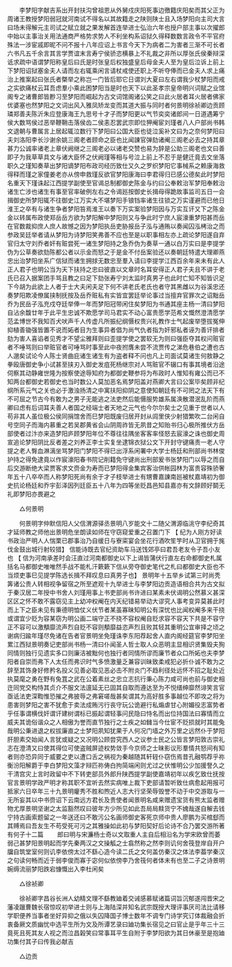 <!-- { "loadSidebar": true } -->
　　李梦阳字献吉系出开封扶沟曾祖恩从外舅戍庆阳死事边徼籍庆阳矣而其父正为周诸王教授梦阳弱冠就河南试不得名以其故籍走之陕则陕士且入场梦阳向主司大言曰场未得解元主司试之赋立就之果发解首连举进士弘治六年也授户部主事以次擢郎中始以主事治关用法通商严格势求势人不利坐构系诏狱久得释数数言政令不平官府殊法一涉宦戚即昵不问不报十八年应诏上书言今天下为病者二为害者三渐不可长者六书凡五千余言其言学贾谊末言寿宁侯骄恣横暴上不礼裁之非所以厚张氏侯秦辩深诋求疏中语谓梦阳称皇后曰氏是时张皇后权独盛皇后母金夫人至为皇后泣诉上前上下梦阳诏狱塞金夫人请而左右辄乘闲言请杖戒使还职上不听夺俸而已金夫人求上痛治上推案起曰张氏者槩举之称岂一门皆后耶它日谓刘大夏曰左右谓我少杖梦阳而戒之实欲痛杖云耳吾虑羣小乘此困梦阳当是时也天下以此圣孝宗皇帝明兴词赋之业馆阁专之诸曹郎皆尠习至梦阳而崛起为古文词馆阁诸公笑之曰此火居者耳火居者佛家优婆塞也然梦阳之文词出风入雅凤矫龙变而其道大振与同时者何景明徐祯卿边贡顾璘郑善夫陈沂朱应登康海王九思号十才子而梦阳更以气节奕奕诸郎间一日道遇筹宁侯大数骂侯过恶举鞭鞘击落侯齿二侯恚忍罢武宗即位狎阉宦刘瑾者八人户部尚书韩文退朝与曹属言上居起辄泣数行下梦阳曰公国大臣也徒泣奚补文曰为之奈何梦阳曰夫刘洛阳李长沙谢余姚三阁老者顾命之臣也比闻諌官弹劾诸阉三阁老必去之持其章甚力公诚率诸老上章伏阙继之三阁老必以诸老交赞也易为辞是公助三阁老也文曰善即子为我草草具文与诸大臣怀之伏阙瑾等相与号泣上前上不忍于是健迁竟去文坐落职久之瑾知奏草出梦阳谪梦阳布政司经历致仕又久之罗织梦阳它事械系之赖康海救得释而瑾之家僮姜老亦从傍申救瑾反欲官梦阳康海曰李君得归已感公德矣此时梦阳名重天下瑾诛起江西提学副使至官谒总制都御史陈金与约曰公奉敕治军梦阳奉敕治诸生亡涉也诸生有事至官率破例左右之令谒廵按御史长揖母得跪故事监司五日一会揖御史所梦阳辄不往御史江万实大不堪梦阳手锒铛率诸生往锁之万实谨避而已他日淮王之卒有与诸生争者梦阳笞焉淮王以奏下万实案验梦阳因与万实互讦又下之陈金金以转属布政使郑岳岳方欲为梦阳解中梦阳则又与争此时宁庶人宸濠重梦阳甚而岳在官数裁抑庶人庶人故憾之因为梦阳执岳吏胁报岳子泓与通贿以奏闻囚泓栲治之而参政吴廷举者请从梦阳为诗梦阳笑弗善不应也至是以职事相左亦上疏论梦阳遂自弃官归太守刘乔者奸有赃尝死一诸生梦阳持之急乔伪为奏草一通以白万实曰是李提学伪为公草奏欲劾陈都公者以示金而怒之于是金不付岳案验还以奏朝廷特遣大理卿燕忠出治梦阳坐系广信狱而诸生拥捄无数忠至羣入请曰李提学江西百余年来未有此人正人君子也明公当为天下扶持之忠曰彼直以文章时名耳安得正人君子夫且不讲于老氏已召入据案团手骂且教之曰足下劾张寿宁刘太监时真男子也此时亡知不知皆识足下今胡为此欲上人者于士大夫闲夫足下何不讲老氏老氏也者守其黑雌以为谷溪忠还奏梦阳欺凌僚属挟制抚按及岳乔赃私有实皆宜罢廷举论事过当擅弃官罪次之诏黜岳乔为民岳子泓充戍夺廷举俸一年而梦阳冠带闲住矣梦阳为书通其座主杨一清曰梦阳自沾余馥廿年于此平生忠诚不欺愿学司马君实不动心富贵愿学范希文慨然澄清愿学范孟博世不我知百犬吠声千人传虚凡所振纪纲慑权贵兴礼教作士气起废举堕拔冤伸抑植善锄强皆置不说而妬者目为生事异者倡为尚气仇者指为奸邪私者诬为善讦排者劾为害人喜谄者见秀才不望尘雅拜则曰歪提学使之罢软无为则曰强臣夺其权问赃官者不唾骂则曰举赃官者可唾骂时事至此中夜拊膺未尝不流贾传之涕危巷伯之遭也古人邈矣试论今人陈士贤曲庇诸生诸生有为盗者释不问也凡上司面试莫诸生何敖静之拳殴唐御史争小试甚至挟刃入御史发疽死杨继宗对人骂赃官不辍口有事其境者沿途伺察其动静雍世隆为按察使途辱知府为都御史鞭参将为布政时人惟知有雍公而已不知两台都御史若御史也当时数公人莫加恶名焉梦阳盖对燕卿大言曰公案毕矣顾非纪纲所系元气之关也必于激浊扬清之中寓扶阳抑阴之意使知朝廷有不可罔之法天下有不可屈之节古今有敢为之男子无能逃之法吏然后能慑服势雄系属涣散潜泯乱阶而燕卿曰虑有后词耳夫善人者国之经端士者天地之元气也今尔尔矣士之见重于世者以人苟非其人虽位极公侯同捐馆舍而巳梦阳既废归居开封从闾里侠少射猎繁吹二台闲自号空同子而海内慕重之若吴郡黄省会山阴周祚皆无夙昔之知贻书归心极所推伏方岳部使者过汴亦来造梦阳庐顾梦阳年位不尊往往隅坐客客率怪怒去宸濠之诛也御史周宣追论梦阳阴比反者差之刘养正李士实复坐逮锦衣狱公文下开封守键痛责一老人守提之老人臀血淋漓坐骂梦阳门梦阳不得巳出浮系闲署中大学士杨廷和刑部尚书林俊护持之得免逮竟以作宸濠阳春书院记削籍免守键尚出刑部爰书张梦阳门以辱之而自后交游断绝大梁贾客求文赍金为寿而已梦阳得金集宾客治供帐园林为富贵容殊骄奢年五十八卒卒而人称梦阳死尚有余于才子枝举进士有甥曹嘉諌南廵被杖嘉靖初为御史抗论杨廷和乔宇彭泽因列廷臣五十八年为四等坐贬昌邑知县嘉亦有文辞顾好鬬无礼即梦阳亦畏避之 

　　△何景明 

　　何景明字仲默信阳人父信渭源驿丞景明八岁能文十二随父渭源临洮守李纪奇其才延师教之师他出景明危坐朗读如师在守窃窥爱重之召置门下 【 纪为人刚方好读书政治严明人人惴栗已郡事治乃自缓日与寮寀宴会坐花行酒吹笙竽时从卫官拥于旄伐金鼓出城行射较猎】 信能诗既去官纪资助车马送饯郊亭曰君吾老友令子吾小友也 【 信为河南承差时会汪直过河南都御史以下上谒皆蒲伏行直左右命都御史札属括名马都御史唯唯然手战不能札汗簌簌下信从旁夺御史笔代之札曰都御史大臣也不当烦吏事巳见提学陈选长揖不拜叹息曰真男子也】 景明年十五举乡试第三时尚秃筭诸公贵人转相视争留宿之所至遮观十九举进士与李梦阳边贡造语相合共为古文拟于秦汉居二年授中书舍人刘瑾用事上书吏部尚书许进曰某素未伏谒明公然慕义甚深区区之怀不敢不露窃见主上幼冲权阉在内天纪错易举动大谬究人事考变异莫甚此时而上下之臣未见有秉德明恤仗义伏节者某虽寡昧知明公有深忧也比闻权阉多来干挠或谓宜少贬为容某窃为明公画二端守正不挠不容权阉自贬求容不容天下共是不容守正不容可以激頺靡流声烈自贬不容则頺靡益恣声烈且败其轻其重明公宜审择之顷之谢病归踰年瑾尽免诸在告者官景明坐免瑾诛李东阳荐起舍人直内阁经筵官李梦阳坐累江西狱景明奏记吏部尚书杨一清曰仆闻圣人哲士取人众恶明主显相识贤集毁夫狥同情则独行见遗实多口则廉洁被黜何也独行者同情所谬而廉节者众口所妬也夫李梦阳者自崇而弗下人太任而弗识时气多愤激量乏兼容训昧致柔戒犯必折仆诚不敢为之辞至其饰身好修矜名投义见善必取见恶必击不附炎门不趋利径处远怀不招之耻处近执莫麾之勇在野有兔罝之武在公着素丝之忠立志抗行秉心陈力咸可尚也前与御史相迕同党交构恃其贞介不服文法邅延无已固其自取而遵达至为不悦缙绅靡然诽笑言官亟诋法吏深鞫惟恐摧之弗披辱之弗窘嗟哉甚矣谓其为高好胜多事越位不即攻之将为患害则梦阳之害不犹愈于卖法成贿污行丧守玩公诡避行私煽虐甘心附媚役志富势者乎任事谓横伐奸谓讦建树谓标已振起谓轻事问民隐曰恃名而出位持国法曰寡情而立威夫其诡俗谐众之人相傲为誉而直节独行之士疾之如雠当今仕宦不贬损就时其能兔哉明公秉进退之权拔廉直之士梦阳夙知犹果于人何况门墙之外万里之远然仆于梦阳肝胆素交始闻人言犹或疑之又况明公顾尝究西人之议参士民之公皆言梦阳敦古崇礼志在澄清又曰使其得位可使盗贼屏迹权势敛手今京师之士昧影议形羣情共怒间有知者则亦恐异同于威要之吏以遭口舌之祸视为秦越随其轩轾仆窃伤焉昔孔融鹗荐乎祢衡汾阳解爵于李白梦阳文藻才辩匹祢俦白拘简端闲则尤过之伏惟明公少加援詧久之干清宫灾上言时政留中不下转吏部员外郎升陕西提学副使嘉靖初年以疾乞致仕抚按官言景明学政严明才称其职不宜听去然实病唯上裁下吏部请暂听致仕病愈起用报可抵家六日卒年三十九景明癯秀不胜和煦近人志大行坚荣辱毁誉不动于中交游取与一无所妄其以中书赍诏下云南远方君长及贵使者闻景明名咸来赠遗宝货有熊太监者赠物尤厚景明坚谢之太监豁然叹曰彼年方少所见如此吾局局黩货宁不媿哉遂自解去钱宁持古画索题留之一年送还曰不敢污公名画师御史客死京师中贵人廖鹏为买棺郄而其赙焉曰吾友生不苟受死可污之其雅操如此初与梦阳契好后论诗不合乃罢交游所著有何子十二篇 
　　郎曰明与宋濂杨士奇以文取重人主自后相沿名为学宋欧曾而萎弱己甚梦阳景明起而学先秦两汉之文操觚之士翕然称之然李则讥何舍筏登岸自开户牖自筑堂室何则讥李依傍太过不繇心造今读二氏之文何盖仿秦汉之体法李葢学秦汉之句读何畅而近于弱李俊而寡于宓何似依傍李乃舍筏何者体未有也至二子之诗景明婉缛流丽梦阳跌宕慷慨出入李杜闲矣 

　　△徐祯卿 

　　徐祯卿字昌谷长洲人幼精文理不繇教廸着交诫感慕赋诸篇词旨沉郁遂闯晋宋之藩凌躐曹魏长宿惊叹初举进士则与上海陆深并知名武宗既授大理评事厌司法比请移学职便养当事者坐好异抑之俄以失囚降国子博士数年不调专门诗学究订体裁融会折衷备厥文质幽忧中选平生所为文及所谭艺录曰廸功集长宿见之曰官止是乎年三十三竟死且死其友人视之而泣昌榖笑曰常事耳平生自附于李梦阳欲为其日休豪至是抱廸功集付其子曰传我必献吉 

　　△边贡 

